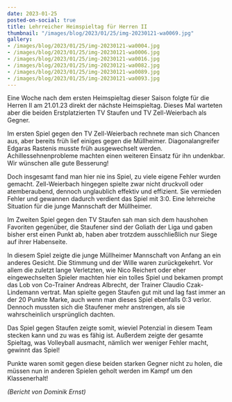 ```yaml
---
date: 2023-01-25
posted-on-social: true
title: Lehrreicher Heimspieltag für Herren II
thumbnail: "/images/blog/2023/01/25/img-20230121-wa0069.jpg"
gallery:
- /images/blog/2023/01/25/img-20230121-wa0004.jpg
- /images/blog/2023/01/25/img-20230121-wa0006.jpg
- /images/blog/2023/01/25/img-20230121-wa0016.jpg
- /images/blog/2023/01/25/img-20230121-wa0082.jpg
- /images/blog/2023/01/25/img-20230121-wa0089.jpg
- /images/blog/2023/01/25/img-20230121-wa0093.jpg
---
```

Eine Woche nach dem ersten Heimspieltag dieser Saison folgte für die Herren II am 21.01.23 direkt der nächste Heimspieltag. Dieses Mal warteten aber die beiden Erstplatzierten TV Staufen und TV Zell-Weierbach als Gegner. 

Im ersten Spiel gegen den TV Zell-Weierbach rechnete man sich Chancen aus, aber bereits früh lief einiges gegen die Müllheimer. Diagonalangreifer Edgaras Rastenis musste früh ausgewechselt werden. Achillessehnenprobleme machten einen weiteren Einsatz für ihn undenkbar. Wir wünschen alle gute Besserung!

Doch insgesamt fand man hier nie ins Spiel, zu viele eigene Fehler wurden gemacht. Zell-Weierbach hingegen spielte zwar nicht druckvoll oder atemberaubend, dennoch unglaublich effektiv und effizient. Sie vermieden Fehler und gewannen dadurch verdient das Spiel mit 3:0. Eine lehrreiche Situation für die junge Mannschaft der Müllheimer. 

Im Zweiten Spiel gegen den TV Staufen sah man sich dem haushohen Favoriten gegenüber, die Staufener sind der Goliath der Liga und gaben bisher erst einen Punkt ab, haben aber trotzdem ausschließlich nur Siege auf ihrer Habenseite. 

In diesem Spiel zeigte die junge Müllheimer Mannschaft von Anfang an ein anderes Gesicht. Die Stimmung und der Wille waren zurückgekehrt. Vor allem die zuletzt lange Verletzten, wie Nico Reichert oder eher eingewechselten Spieler machten hier ein tolles Spiel und bekamen prompt das Lob von Co-Trainer Andreas Albrecht, der Trainer Claudio Czak-Lindemann vertrat. Man spielte gegen Staufen gut mit und lag fast immer an der 20 Punkte Marke, auch wenn man dieses Spiel ebenfalls 0:3 verlor. Dennoch mussten sich die Staufener mehr anstrengen, als sie wahrscheinlich ursprünglich dachten. 

Das Spiel gegen Staufen zeigte somit, wieviel Potenzial in diesem Team stecken kann und zu was es fähig ist. Außerdem zeigte der gesamte Spieltag, was Volleyball ausmacht, nämlich wer weniger Fehler macht, gewinnt das Spiel! 

Punkte waren somit gegen diese beiden starken Gegner nicht zu holen, die müssen nun in anderen Spielen geholt werden im Kampf um den Klassenerhalt! 

_(Bericht von Dominik Ernst)_

